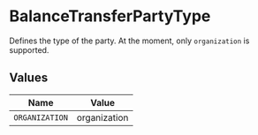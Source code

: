 # BalanceTransferPartyType

Defines the type of the party. At the moment, only `organization` is supported.


## Values

| Name           | Value          |
| -------------- | -------------- |
| `ORGANIZATION` | organization   |